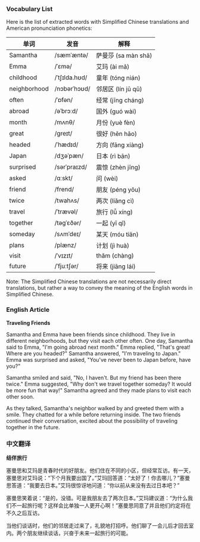 
### Vocabulary List
Here is the list of extracted words with Simplified Chinese translations and American pronunciation phonetics:

| 单词 | 发音 | 解释 |
|------|------|------|
| Samantha | /sæmˈæntə/ | 萨曼莎 (sa màn shā) |
| Emma | /ˈɛmə/ | 艾玛 (ài mǎ) |
| childhood | /ˈtʃɪlda.hʊd/ | 童年 (tóng nián) |
| neighborhood | /nɔbərˈhɔʊd/ | 邻居区 (lín jū qū) |
| often | /ˈɒfən/ | 经常 (jīng cháng) |
| abroad | /əˈbrɔːd/ | 国外 (guó wài) |
| month | /mʌnθ/ | 月份 (yuè fèn) |
| great | /greɪt/ | 很好 (hěn hǎo) |
| headed | /ˈhædɪd/ | 方向 (fāng xiàng) |
| Japan | /dʒəˈpæn/ | 日本 (rì bān) |
| surprised | /sərˈpraɪzd/ | 震惊 (zhèn jīng) |
| asked | /ɑːskt/ | 问 (wèi) |
| friend | /frend/ | 朋友 (péng yǒu) |
| twice | /twahʌs/ | 两次 (liǎng cì) |
| travel | /ˈtrævəl/ | 旅行 (lǚ xíng) |
| together | /təgˈɛðər/ | 一起 (yī qǐ) |
| someday | /sʌmˈdeɪ/ | 某天 (móu tiān) |
| plans | /plænz/ | 计划 (jì huà) |
| visit | /ˈvɪzɪt/ | thăm (chàng) |
| future | /ˈfjuːtʃər/ | 将来 (jiāng lái) |

Note: The Simplified Chinese translations are not necessarily direct translations, but rather a way to convey the meaning of the English words in Simplified Chinese.

### English Article
**Traveling Friends**

Samantha and Emma have been friends since childhood. They live in different neighborhoods, but they visit each other often. One day, Samantha said to Emma, "I'm going abroad next month." Emma replied, "That's great! Where are you headed?" Samantha answered, "I'm traveling to Japan." Emma was surprised and asked, "You've never been to Japan before, have you?"

Samantha smiled and said, "No, I haven't. But my friend has been there twice." Emma suggested, "Why don't we travel together someday? It would be more fun that way!" Samantha agreed and they made plans to visit each other soon.

As they talked, Samantha's neighbor walked by and greeted them with a smile. They chatted for a while before returning inside. The two friends continued their conversation, excited about the possibility of traveling together in the future.

### 中文翻译
**结伴旅行**

塞曼思和艾玛是青春时代的好朋友。他们住在不同的小区，但经常互访。有一天，塞曼思对艾玛说：“下个月我要出国了。”艾玛回答道：“太好了！你去哪儿？”塞曼思答道：“我要去日本。”艾玛很惊讶地问道：“你以前从来没有去过日本吧？”

塞曼思笑着说：“是的，没错。可是我朋友去了两次日本。”艾玛建议道：“为什么我们不一起旅行呢？这样会比单独一人更开心啊！”塞曼思同意了并且他们约定将在不久之后互访。

当他们谈话时，他们的邻居走过来了，礼貌地打招呼。他们聊了一会儿后才回去室内。两个朋友继续谈话，兴奋于未来一起旅行的可能。
    